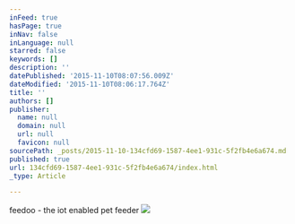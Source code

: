 ```yaml
---
inFeed: true
hasPage: true
inNav: false
inLanguage: null
starred: false
keywords: []
description: ''
datePublished: '2015-11-10T08:07:56.009Z'
dateModified: '2015-11-10T08:06:17.764Z'
title: ''
authors: []
publisher:
  name: null
  domain: null
  url: null
  favicon: null
sourcePath: _posts/2015-11-10-134cfd69-1587-4ee1-931c-5f2fb4e6a674.md
published: true
url: 134cfd69-1587-4ee1-931c-5f2fb4e6a674/index.html
_type: Article

---
```

feedoo - the iot enabled pet feeder
![](https://the-grid-user-content.s3-us-west-2.amazonaws.com/27d94c74-0dae-4736-b306-233c5a1e072e.png)